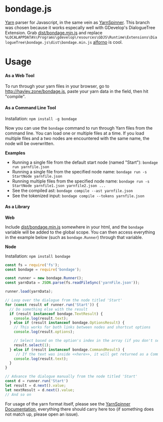 # bondage.js
[Yarn](https://github.com/InfiniteAmmoInc/Yarn) parser for Javascript, in the same vein as [YarnSpinner](https://github.com/thesecretlab/YarnSpinner).
This branch was chosen because it works especally well with GDevelop's DialogueTree Extension. Grab [dist/bondage.min.js](https://github.com/jhayley/bondage.js/blob/master/dist/bondage.min.js) and replace `%LOCALAPPDATA%\Programs\gdevelop\resources\GDJS\Runtime\Extensions\DialogueTree\bondage.js\dist\bondage.min.js`
[alforno](https://github.com/alforno) is cool.

# Usage

#### As a Web Tool

To run through your yarn files in your browser, go to http://hayley.zone/bondage.js, paste your yarn data in the field, then hit "compile".

#### As a Command Line Tool
Installation: `npm install -g bondage`

Now you can use the `bondage` command to run through Yarn files from the command line. You can load one or multiple files at a time. If you load multiple files and a two nodes are encountered with the same name, the node will be overwritten.

**Examples**

* Running a single file from the default start node (named "Start"): `bondage run yarnfile.json`
* Running a single file from the specified node name: `bondage run -s StartNode yarnfile.json`
* Running multiple files from the specified node name: `bondage run -s StartNode yarnfile1.json yarnfile2.json ...`
* See the compiled ast: `bondage compile --ast yarnfile.json`
* See the tokenized input: `bondage compile --tokens yarnfile.json`

#### As a Library

**Web**

Include [dist/bondage.min.js](https://github.com/jhayley/bondage.js/blob/master/dist/bondage.min.js) somewhere in your html, and the `bondage` variable will be added to the global scope. You can then access everything in the example below (such as `bondage.Runner`) through that variable.

**Node**

Installation: `npm install bondage`

```javascript
const fs = require('fs');
const bondage = require('bondage');

const runner = new bondage.Runner();
const yarnData = JSON.parse(fs.readFileSync('yarnFile.json'));

runner.load(yarnData);

// Loop over the dialogue from the node titled 'Start'
for (const result of runner.run('Start')) {
  // Do something else with the result
  if (result instanceof bondage.TextResult) {
    console.log(result.text);
  } else if (result instanceof bondage.OptionsResult) {
    // This works for both links between nodes and shortcut options
    console.log(result.options);

    // Select based on the option's index in the array (if you don't select an option, the dialog will continue past them)
    result.select(1);
  } else if (result instanceof bondage.CommandResult) {
     // If the text was inside <<here>>, it will get returned as a CommandResult string, which you can use in any way you want
    console.log(result.text);
  }
}

// Advance the dialogue manually from the node titled 'Start'
const d = runner.run('Start')
let result = d.next().value;
let nextResult = d.next().value;
// And so on
```

For usage of the yarn format itself, please see the [YarnSpinner Documentation](https://github.com/thesecretlab/YarnSpinner/tree/master/Documentation), everything there should carry here too (if something does not match up, please open an issue).
